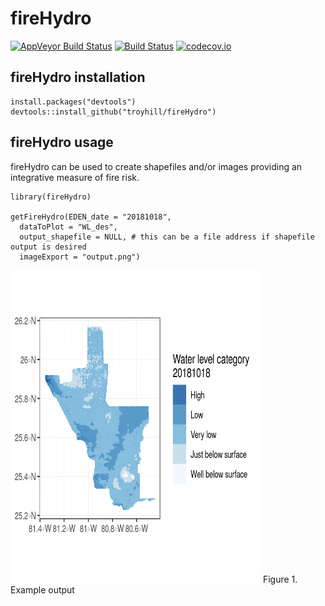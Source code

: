 # fireHydro

[![AppVeyor Build Status](https://ci.appveyor.com/api/projects/status/github/troyhill/fireHydro?branch=master&svg=true)](https://ci.appveyor.com/project/troyhill/fireHydro) [![Build Status](https://travis-ci.org/troyhill/fireHydro.svg?branch=master)](https://travis-ci.org/troyhill/fireHydro) [![codecov.io](https://codecov.io/github/troyhill/fireHydro/coverage.svg?branch=master)](https://codecov.io/github/troyhill/fireHydro?branch=master)


## fireHydro installation

```
install.packages("devtools")
devtools::install_github("troyhill/fireHydro")
```


## fireHydro usage

fireHydro can be used to create shapefiles and/or images providing an integrative measure of fire risk.

```
library(fireHydro)

getFireHydro(EDEN_date = "20181018", 
  dataToPlot = "WL_des",
  output_shapefile = NULL, # this can be a file address if shapefile output is desired
  imageExport = "output.png")
```

<img src="https://github.com/troyhill/images/blob/master/WL_des_20181018.png" width="400" height="500" />
Figure 1. Example output 

      
